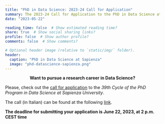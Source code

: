 ```yaml
---
title: "PhD in Data Science: 2023-24 Call for Application"
summary: The 2023-24 Call for Application to the PhD in Data Science at Sapienza University is open!
date: "2023-05-22"

reading_time: false  # Show estimated reading time?
share: true  # Show social sharing links?
profile: false  # Show author profile?
comments: false  # Show comments?

# Optional header image (relative to `static/img/` folder).
header:
  caption: "PhD in Data Science at Sapienza"
  image: "phd-datascience-sapienza.png"
---
```


<center><b>Want to pursue a research career in Data Science?</b></center>

Please, check out the [call for application](https://www.uniroma1.it/en/pagina/admissions-phd-programmes) to the _39th Cycle of the PhD Program in Data Science at Sapienza University_.

The call (in Italian) can be found at the following [link](https://www.uniroma1.it/sites/default/files/user/1824/bando_39deg_definitivo_con_allegati.pdf).

**The deadline for submitting your application is June 22, 2023, at 2 p.m. CEST time**
